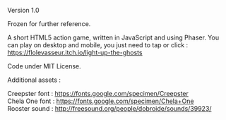 Version 1.0

Frozen for further reference.

A short HTML5 action game, written in JavaScript and using Phaser.
You can play on desktop and mobile, you just need to tap or click : https://flolevasseur.itch.io/light-up-the-ghosts

Code under MIT License.

Additional assets :

  Creepster font : https://fonts.google.com/specimen/Creepster  
  Chela One font : https://fonts.google.com/specimen/Chela+One  
  Rooster sound : http://freesound.org/people/dobroide/sounds/39923/


